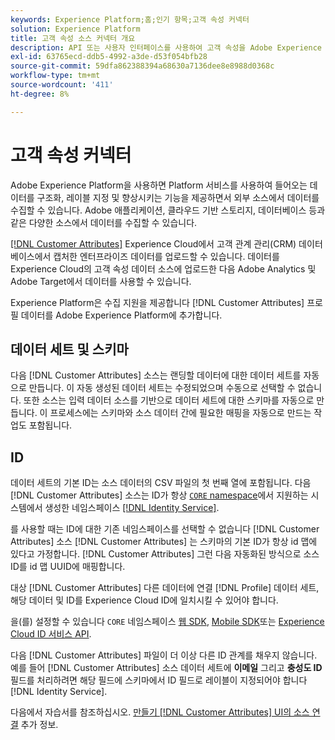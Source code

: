 ```yaml
---
keywords: Experience Platform;홈;인기 항목;고객 속성 커넥터
solution: Experience Platform
title: 고객 속성 소스 커넥터 개요
description: API 또는 사용자 인터페이스를 사용하여 고객 속성을 Adobe Experience Platform에 연결하는 방법을 알아봅니다
exl-id: 63765ecd-ddb5-4992-a3de-d53f054bfb28
source-git-commit: 59dfa862388394a68630a7136dee8e8988d0368c
workflow-type: tm+mt
source-wordcount: '411'
ht-degree: 8%

---
```


# 고객 속성 커넥터

Adobe Experience Platform을 사용하면 Platform 서비스를 사용하여 들어오는 데이터를 구조화, 레이블 지정 및 향상시키는 기능을 제공하면서 외부 소스에서 데이터를 수집할 수 있습니다. Adobe 애플리케이션, 클라우드 기반 스토리지, 데이터베이스 등과 같은 다양한 소스에서 데이터를 수집할 수 있습니다.

[[!DNL Customer Attributes]](https://experienceleague.adobe.com/docs/core-services/interface/services/customer-attributes/attributes.html?lang=en) Experience Cloud에서 고객 관계 관리(CRM) 데이터베이스에서 캡처한 엔터프라이즈 데이터를 업로드할 수 있습니다. 데이터를 Experience Cloud의 고객 속성 데이터 소스에 업로드한 다음 Adobe Analytics 및 Adobe Target에서 데이터를 사용할 수 있습니다.

Experience Platform은 수집 지원을 제공합니다 [!DNL Customer Attributes] 프로필 데이터를 Adobe Experience Platform에 추가합니다.

## 데이터 세트 및 스키마

다음 [!DNL Customer Attributes] 소스는 랜딩할 데이터에 대한 데이터 세트를 자동으로 만듭니다. 이 자동 생성된 데이터 세트는 수정되었으며 수동으로 선택할 수 없습니다. 또한 소스는 입력 데이터 소스를 기반으로 데이터 세트에 대한 스키마를 자동으로 만듭니다. 이 프로세스에는 스키마와 소스 데이터 간에 필요한 매핑을 자동으로 만드는 작업도 포함됩니다.

## ID

데이터 세트의 기본 ID는 소스 데이터의 CSV 파일의 첫 번째 열에 포함됩니다. 다음 [!DNL Customer Attributes] 소스는 ID가 항상 [`CORE` namespace](../../../identity-service/namespaces.md)에서 지원하는 시스템에서 생성한 네임스페이스 [[!DNL Identity Service]](../../../identity-service/home.md).

를 사용할 때는 ID에 대한 기존 네임스페이스를 선택할 수 없습니다 [!DNL Customer Attributes] 소스 [!DNL Customer Attributes] 는 스키마의 기본 ID가 항상 id 맵에 있다고 가정합니다. [!DNL Customer Attributes] 그런 다음 자동화된 방식으로 소스 ID를 id 맵 UUID에 매핑합니다.

대상 [!DNL Customer Attributes] 다른 데이터에 연결 [!DNL Profile] 데이터 세트, 해당 데이터 및 ID를 Experience Cloud ID에 일치시킬 수 있어야 합니다.

을(를) 설정할 수 있습니다 `CORE` 네임스페이스 [웹 SDK](https://experienceleague.adobe.com/docs/experience-platform/edge/identity/overview.html?lang=en), [Mobile SDK](https://aep-sdks.gitbook.io/docs/foundation-extensions/mobile-core/identity)또는 [Experience Cloud ID 서비스 API](https://experienceleague.adobe.com/docs/id-service/using/intro/overview.html?lang=en).

다음 [!DNL Customer Attributes] 파일이 더 이상 다른 ID 관계를 채우지 않습니다. 예를 들어 [!DNL Customer Attributes] 소스 데이터 세트에 **이메일** 그리고 **충성도 ID** 필드를 처리하려면 해당 필드에 스키마에서 ID 필드로 레이블이 지정되어야 합니다 [!DNL Identity Service].

다음에서 자습서를 참조하십시오. [만들기 [!DNL Customer Attributes] UI의 소스 연결](../../tutorials/ui/create/adobe-applications/customer-attributes.md) 추가 정보.
